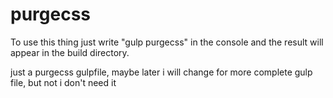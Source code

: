 # purgecss
To use this thing just write "gulp purgecss" in the console and the result will appear in the build directory.

 just a purgecss gulpfile, maybe later i will change for more complete gulp file, but not i don't need it

